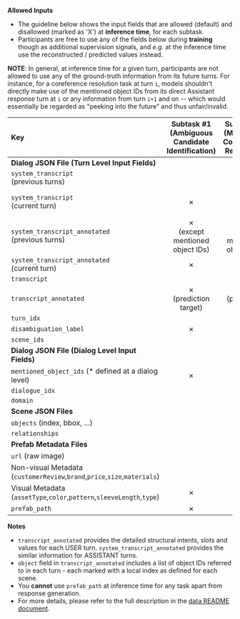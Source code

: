 **Allowed Inputs**

* The guideline below shows the input fields that are allowed (default) and disallowed (marked as 'X') at **inference time**, for each subtask.
* Participants are free to use any of the fields below during **training** though as additional supervision signals, and *e.g.* at the inference time use the reconstructed / predicted values instead.

**NOTE**: In general, at inference time for a given turn, participants are not allowed to use any of the ground-truth information from its future turns. For instance, for a coreference resolution task at turn `i`, models shouldn't directly make use of the mentioned object IDs from its direct Assistant response turn at `i` or any information from turn `i+1` and on -- which would essentially be regarded as "peeking into the future" and thus unfair/invalid. 


| Key |  Subtask #1 </br>(Ambiguous Candidate Identification) | Subtask #2 <br>(Multimodal Coreference Resolution) | Subtask #3 <br> (MM-DST) | Subtask #4 <br> (Response Generation) | 
|:---|:---:|:---:|:---:|:---:|
|**Dialog JSON File (Turn Level Input Fields)**| | | |
|`system_transcript`<br>(previous turns)|  |  |  |
|`system_transcript`<br>(current turn) | ✗ | ✗ | ✗ |  ✗<br>(prediction target) |
|`system_transcript_annotated`<br>(previous turns)| ✗<br>(except mentioned object IDs) | ✗<br>(except mentioned object IDs) | ✗<br>(except mentioned object IDs) | ✗ |
|`system_transcript_annotated`<br>(current turn)| ✗ | ✗ | ✗ |  |
|`transcript`| | |  |
|`transcript_annotated` | ✗<br>(prediction target) | ✗<br>(prediction target) | ✗<br>(prediction target) | ✗ |
|`turn_idx`| | | |
|`disambiguation_label`| ✗ | ✗ | ✗ | ✗ |
|`scene_ids`|
|**Dialog JSON File (Dialog Level Input Fields)**| | | |
|`mentioned_object_ids` (* defined at a dialog level)| ✗ | ✗ | ✗ | ✗ |
| `dialogue_idx` | 
|  `domain` | 
|**Scene JSON Files**| | | |
|`objects` (index, bbox, ...)| | | |
|`relationships`| | | |
|**Prefab Metadata Files**| | | |
|`url` (raw image)| | | |
|Non-visual Metadata<br>(`customerReview`,`brand`,`price`,`size`,`materials`)|  
|Visual Metadata<br>(`assetType`,`color`,`pattern`,`sleeveLength`,`type`) | ✗ | ✗ | ✗ | ✗ |
| `prefab_path` | ✗ | ✗ | ✗ |  |

**Notes**

* `transcript_annotated` provides the detailed structural intents, slots and values for each USER turn. `system_transcript_annotated` provides the similar information for ASSISTANT turns.
* `object` field in `transcript_annotated` includes a list of object IDs referred to in each turn - each marked with a local index as defined for each scene.
* You **cannot** use `prefab_path` at inference time for any task apart from response generation.
* For more details, please refer to the full description in the [data README document](https://github.com/facebookresearch/simmc2/tree/master/data).
